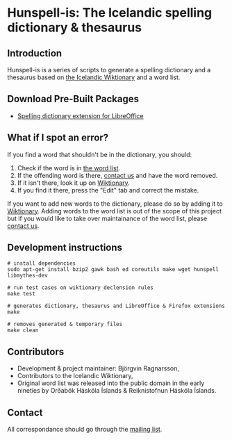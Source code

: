 Hunspell-is: The Icelandic spelling dictionary & thesaurus
==========================================================


Introduction
------------

Hunspell-is is a series of scripts to generate a spelling dictionary and a
thesaurus based on [the Icelandic Wiktionary](http://is.wiktionary.org) and a
word list.


Download Pre-Built Packages
---------------------------

*  [Spelling dictionary extension for LibreOffice](http://extensions.libreoffice.org/extension-center/hunspell-is-the-icelandic-spelling-dictionary-project)


What if I spot an error?
------------------------

If you find a word that shouldn't be in the dictionary, you should:

1.  Check if the word is in [the word list](https://raw.github.com/nifgraup/hunspell-is/master/langs/is/wordlist).
2.  If the offending word is there, [contact us](#contact) and have the word
removed.
3.  If it isn't there, look it up on [Wiktionary](http://is.wiktionary.org).
4.  If you find it there, press the "Edit" tab and correct the mistake.

If you want to add new words to the dictionary, please do so by adding it to
[Wiktionary](http://is.wiktionary.org). Adding words to the word list is out of
the scope of this project but if you would like to take over maintainance of
the word list, please [contact us](#contact).


Development instructions
------------------------

	# install dependencies
	sudo apt-get install bzip2 gawk bash ed coreutils make wget hunspell libmythes-dev
	
	# run test cases on wiktionary declension rules
	make test
	
	# generates dictionary, thesaurus and LibreOffice & Firefox extensions
	make
	
	# removes generated & temporary files
	make clean


Contributors
--------------------
*  Development & project maintainer: Björgvin Ragnarsson,
*  Contributors to the Icelandic Wiktionary,
*  Original word list was released into the public domain in the early nineties
by Orðabók Háskóla Íslands & Reiknistofnun Háskóla Íslands.


Contact
-------
All correspondance should go through the [mailing list](https://groups.google.com/group/hunspell-is).

